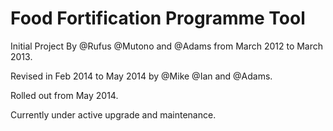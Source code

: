Food Fortification Programme Tool
=================================

Initial Project By @Rufus @Mutono and @Adams from March 2012 to March 2013.

Revised in Feb 2014 to May 2014 by @Mike @Ian and @Adams.

Rolled out from May 2014. 

Currently under active upgrade and maintenance.

